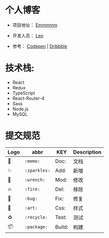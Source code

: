 # 个人博客


- 项目地址： [ Emmmmm ](https://github.com/HuangHongRui/Vocation.git)

- 开发人员： [Leo](https://github.com/HuangHongRui)

- 参考： [Codepen](https://codepen.io/) | [Dribbble](https://dribbble.com/)

# 技术栈:
- React
- Redux
- TypeScript
- React-Router-4
- Sass
- Node.js
- MySQL

# 提交规范
| Logo                    | abbr                        | KEY               | Description |
| ----------------------- | ----------------------------| -----------       |-------------|
| :memo:                  | `:memo:`                    | Doc:              | 文档         |
| :sparkles:              | `:sparkles:`                | Add:              | 新增         |
| :wrench:                | `:wrench:`                  | Mod:              | 修改         |
| :fire:                  | `:fire:`                    | Del:              | 移除         |
| :bug:                   | `:bug:`                     | Fix:              | 修复         |
| :art:                   | `:art:`                     | Css:              | 样式         |
| :recycle:               | `:recycle:`                 | Test:             | 测试         |
| :package:               | `:package:`                 | Build:            | 构建         |